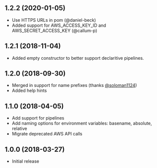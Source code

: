 ## 1.2.2 (2020-01-05)

  * Use HTTPS URLs in pom (@daniel-beck)
  * Added support for AWS_ACCESS_KEY_ID and AWS_SECRET_ACCESS_KEY (@callum-p)

## 1.2.1 (2018-11-04)

  * Added empty constructor to better support declaritive pipelines.

## 1.2.0 (2018-09-30)

  * Merged in support for name prefixes (thanks [@soloman1124](https://github.com/soloman1124/))
  * Added help hints

## 1.1.0 (2018-04-05)

  * Add support for pipelines
  * Add naming options for environment variables: basename, absolute, relative
  * Migrate deprecated AWS API calls

## 1.0.0 (2018-03-27)

  * Initial release

